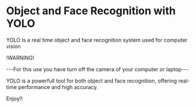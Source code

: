 # Object and Face Recognition with YOLO
 YOLO is a real time object and face recognition system used for computer vision

!WARNING!  

---For this use you have turn off the camera of your computer or laptop---

YOLO is a powerfull tool for both object and face recognition, offering real-time performance and high accuracy.

Enjoy!!
